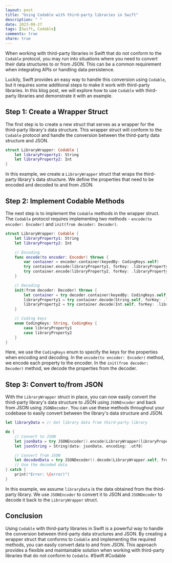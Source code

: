 ```yaml
---
layout: post
title: "Using Codable with third-party libraries in Swift"
description: " "
date: 2023-09-27
tags: [Swift, Codable]
comments: true
share: true
---
```


When working with third-party libraries in Swift that do not conform to the `Codable` protocol, you may run into situations where you need to convert their data structures to or from JSON. This can be a common requirement when integrating APIs or handling data persistence.

Luckily, Swift provides an easy way to handle this conversion using `Codable`, but it requires some additional steps to make it work with third-party libraries. In this blog post, we will explore how to use `Codable` with third-party libraries and demonstrate it with an example.

## Step 1: Create a Wrapper Struct

The first step is to create a new struct that serves as a wrapper for the third-party library's data structure. This wrapper struct will conform to the `Codable` protocol and handle the conversion between the third-party data structure and JSON.

```swift
struct LibraryWrapper: Codable {
    let libraryProperty1: String
    let libraryProperty2: Int
}
```

In this example, we create a `LibraryWrapper` struct that wraps the third-party library's data structure. We define the properties that need to be encoded and decoded to and from JSON.

## Step 2: Implement Codable Methods

The next step is to implement the `Codable` methods in the wrapper struct. The `Codable` protocol requires implementing two methods - `encode(to encoder: Encoder)` and `init(from decoder: Decoder)`.

```swift
struct LibraryWrapper: Codable {
    let libraryProperty1: String
    let libraryProperty2: Int

    // Encoding
    func encode(to encoder: Encoder) throws {
        var container = encoder.container(keyedBy: CodingKeys.self)
        try container.encode(libraryProperty1, forKey: .libraryProperty1)
        try container.encode(libraryProperty2, forKey: .libraryProperty2)
    }

    // Decoding
    init(from decoder: Decoder) throws {
        let container = try decoder.container(keyedBy: CodingKeys.self)
        libraryProperty1 = try container.decode(String.self, forKey: .libraryProperty1)
        libraryProperty2 = try container.decode(Int.self, forKey: .libraryProperty2)
    }

    // Coding keys
    enum CodingKeys: String, CodingKey {
        case libraryProperty1
        case libraryProperty2
    }
}
```

Here, we use the `CodingKeys` enum to specify the keys for the properties when encoding and decoding. In the `encode(to encoder: Encoder)` method, we encode each property to the encoder. In the `init(from decoder: Decoder)` method, we decode the properties from the decoder.

## Step 3: Convert to/from JSON

With the `LibraryWrapper` struct in place, you can now easily convert the third-party library's data structure to JSON using `JSONEncoder` and back from JSON using `JSONDecoder`. You can use these methods throughout your codebase to easily convert between the library's data structure and JSON.

```swift
let libraryData = // Get library data from third-party library

do {
    // Convert to JSON
    let jsonData = try JSONEncoder().encode(LibraryWrapper(libraryProperty1: libraryData.property1, libraryProperty2: libraryData.property2))
    let jsonString = String(data: jsonData, encoding: .utf8)

    // Convert from JSON
    let decodedData = try JSONDecoder().decode(LibraryWrapper.self, from: jsonData)
    // Use the decoded data
} catch {
    print("Error: \(error)")
}
```

In this example, we assume `libraryData` is the data obtained from the third-party library. We use `JSONEncoder` to convert it to JSON and `JSONDecoder` to decode it back to the `LibraryWrapper` struct.

## Conclusion

Using `Codable` with third-party libraries in Swift is a powerful way to handle the conversion between third-party data structures and JSON. By creating a wrapper struct that conforms to `Codable` and implementing the required methods, you can easily convert data to and from JSON. This approach provides a flexible and maintainable solution when working with third-party libraries that do not conform to `Codable`. #Swift #Codable